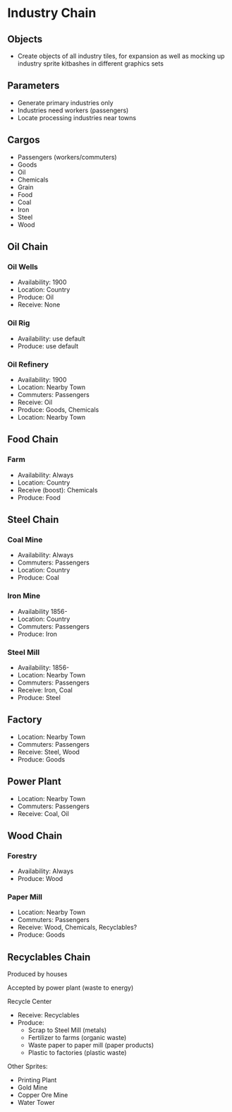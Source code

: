 # Industry Chain

## Objects
* Create objects of all industry tiles, for expansion as well as mocking up industry sprite kitbashes in different graphics sets

## Parameters
* Generate primary industries only
* Industries need workers (passengers)
* Locate processing industries near towns

## Cargos

* Passengers (workers/commuters)
* Goods
* Oil
* Chemicals
* Grain
* Food
* Coal
* Iron
* Steel
* Wood

## Oil Chain

### Oil Wells
* Availability:		1900
* Location:			Country
* Produce: 			Oil
* Receive: 			None

### Oil Rig
* Availability:		use default		
* Produce: 			use default

### Oil Refinery
* Availability:		1900
* Location:			Nearby Town
* Commuters: 		Passengers
* Receive: 			Oil
* Produce: 			Goods, Chemicals
* Location: 		Nearby Town

## Food Chain

### Farm 
* Availability:		Always
* Location:			Country
* Receive (boost):	Chemicals
* Produce: 			Food

## Steel Chain

### Coal Mine
* Availability:		Always
* Commuters: 		Passengers
* Location:			Country
* Produce: 			Coal

### Iron Mine
* Availability		1856-
* Location:			Country
* Commuters: 		Passengers
* Produce: 			Iron

### Steel Mill
* Availability:		1856-
* Location:			Nearby Town
* Commuters: 		Passengers
* Receive: 			Iron, Coal
* Produce: 			Steel 

## Factory
* Location:			Nearby Town
* Commuters:		Passengers
* Receive:			Steel, Wood
* Produce:			Goods

## Power Plant
* Location:			Nearby Town
* Commuters: 		Passengers
* Receive: 			Coal, Oil

## Wood Chain

### Forestry
* Availability:		Always
* Produce: 			Wood

### Paper Mill
* Location:			Nearby Town
* Commuters: 		Passengers
* Receive: 			Wood, Chemicals, Recyclables?
* Produce: 			Goods

## Recyclables Chain

Produced by houses

Accepted by power plant (waste to energy)

Recycle Center
* Receive:			Recyclables
* Produce:			
	* Scrap to Steel Mill (metals)
	* Fertilizer to farms (organic waste)
	* Waste paper to paper mill (paper products)
	* Plastic to factories (plastic waste)



Other Sprites:

* Printing Plant
* Gold Mine
* Copper Ore Mine
* Water Tower
